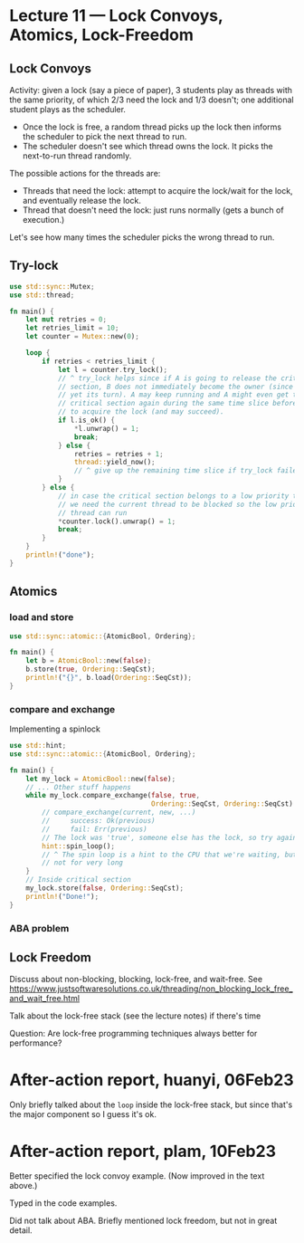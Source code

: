 # Lecture 11 — Lock Convoys, Atomics, Lock-Freedom

## Lock Convoys

Activity: given a lock (say a piece of paper), 3 students play as threads
with the same priority, of which 2/3 need the lock and 1/3 doesn't;
one additional student plays as the scheduler.

- Once the lock is free, a random thread picks up the lock then informs the
  scheduler to pick the next thread to run.
- The scheduler doesn't see which thread owns the lock. It picks the next-to-run
  thread randomly.

The possible actions for the threads are:
- Threads that need the lock: attempt to acquire the lock/wait for the lock,
   and eventually release the lock.
- Thread that doesn't need the lock: just runs normally (gets a bunch of execution.)

Let's see how many times the scheduler picks the wrong thread to run.

## Try-lock

```rust
use std::sync::Mutex;
use std::thread;

fn main() {
    let mut retries = 0;
    let retries_limit = 10;
    let counter = Mutex::new(0);

    loop {
        if retries < retries_limit {
            let l = counter.try_lock();
            // ^ try_lock helps since if A is going to release the critical
            // section, B does not immediately become the owner (since it is not
            // yet its turn). A may keep running and A might even get the
            // critical section again during the same time slice before B tries
            // to acquire the lock (and may succeed).
            if l.is_ok() {
                *l.unwrap() = 1;
                break;
            } else {
                retries = retries + 1;
                thread::yield_now();
                // ^ give up the remaining time slice if try_lock failed
            }
        } else {
            // in case the critical section belongs to a low priority thread and
            // we need the current thread to be blocked so the low priority
            // thread can run
            *counter.lock().unwrap() = 1;
            break;
        }
    }
    println!("done");
}
```

## Atomics

### load and store

```rust
use std::sync::atomic::{AtomicBool, Ordering};

fn main() {
    let b = AtomicBool::new(false);
    b.store(true, Ordering::SeqCst);
    println!("{}", b.load(Ordering::SeqCst));
}
```

### compare and exchange

Implementing a spinlock

```rust
use std::hint;
use std::sync::atomic::{AtomicBool, Ordering};

fn main() {
    let my_lock = AtomicBool::new(false);
    // ... Other stuff happens
    while my_lock.compare_exchange(false, true,
                                   Ordering::SeqCst, Ordering::SeqCst) == Err(true) {
        // compare_exchange(current, new, ...)
        //     success: Ok(previous)
        //     fail: Err(previous)
        // The lock was 'true', someone else has the lock, so try again
        hint::spin_loop();
        // ^ The spin loop is a hint to the CPU that we're waiting, but probably
        // not for very long
    }
    // Inside critical section
    my_lock.store(false, Ordering::SeqCst);
    println!("Done!");
}
```

### ABA problem

## Lock Freedom

Discuss about non-blocking, blocking, lock-free, and wait-free. See
<https://www.justsoftwaresolutions.co.uk/threading/non_blocking_lock_free_and_wait_free.html>

Talk about the lock-free stack (see the lecture notes) if there's time

Question: Are lock-free programming techniques always better for performance?

# After-action report, huanyi, 06Feb23

Only briefly talked about the `loop` inside the lock-free stack, but since
that's the major component so I guess it's ok.

# After-action report, plam, 10Feb23

Better specified the lock convoy example. (Now improved in the text above.)

Typed in the code examples.

Did not talk about ABA. Briefly mentioned lock freedom, but not in great detail.
